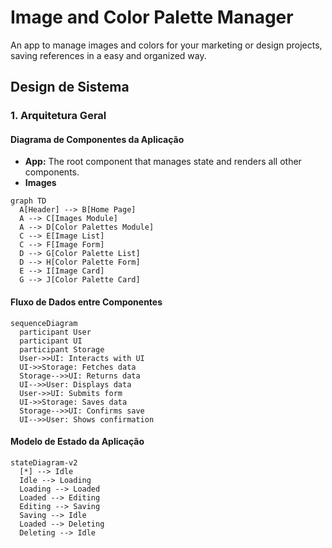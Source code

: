 # Image and Color Palette Manager

<!-- TODO: Danger zone para paleta de cores -->

An app to manage images and colors for your marketing or design projects, saving references in a easy and organized way.

<!-- Tell more about the app -->

## Design de Sistema

### 1. Arquitetura Geral

#### Diagrama de Componentes da Aplicação

- **App:** The root component that manages state and renders all other components.
- **Images**

```mermaid
graph TD
  A[Header] --> B[Home Page]
  A --> C[Images Module]
  A --> D[Color Palettes Module]
  C --> E[Image List]
  C --> F[Image Form]
  D --> G[Color Palette List]
  D --> H[Color Palette Form]
  E --> I[Image Card]
  G --> J[Color Palette Card]
```

#### Fluxo de Dados entre Componentes

```mermaid
sequenceDiagram
  participant User
  participant UI
  participant Storage
  User->>UI: Interacts with UI
  UI->>Storage: Fetches data
  Storage-->>UI: Returns data
  UI-->>User: Displays data
  User->>UI: Submits form
  UI->>Storage: Saves data
  Storage-->>UI: Confirms save
  UI-->>User: Shows confirmation
```

#### Modelo de Estado da Aplicação

```mermaid
stateDiagram-v2
  [*] --> Idle
  Idle --> Loading
  Loading --> Loaded
  Loaded --> Editing
  Editing --> Saving
  Saving --> Idle
  Loaded --> Deleting
  Deleting --> Idle

```
